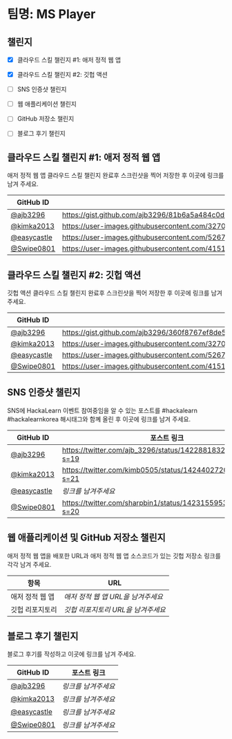 # 팀명: MS Player #

## 챌린지 ##

* [x] 클라우드 스킬 챌린지 #1: 애저 정적 웹 앱
* [x] 클라우드 스킬 챌린지 #2: 깃헙 액션
* [ ] SNS 인증샷 챌린지
* [ ] 웹 애플리케이션 챌린지
* [ ] GitHub 저장소 챌린지
* [ ] 블로그 후기 챌린지


## 클라우드 스킬 챌린지 #1: 애저 정적 웹 앱 ##

애저 정적 웹 앱 클라우드 스킬 챌린지 완료후 스크린샷을 찍어 저장한 후 이곳에 링크를 남겨 주세요.

| GitHub ID | 스크린샷 링크 |
| --------- | ------------- |
| [@ajb3296](https://github.com/ajb3296) | https://gist.github.com/ajb3296/81b6a5a484c0d9e7bfc4938ef9312638/raw/d613dafc123cf561a5c1fb14d37920e4dd440c1d/Cloud_Skill_Challenge_1.png |
| [@kimka2013](https://github.com/kimka2013) | https://user-images.githubusercontent.com/32701658/128687799-4b7d2bfb-88f0-4489-bcdd-0ada6a39c6c4.png |
| [@easycastle](https://github.com/easycastle) | https://user-images.githubusercontent.com/52674782/128854876-e7f63cc3-3b09-4a86-ace7-18eed1aa502f.png |
| [@Swipe0801](https://github.com/Swipe0801) | https://user-images.githubusercontent.com/41516228/128605307-bcd48bf1-0d47-401d-849a-ef40f5e95588.png |



## 클라우드 스킬 챌린지 #2: 깃헙 액션 ##

깃헙 액션 클라우드 스킬 챌린지 완료후 스크린샷을 찍어 저장한 후 이곳에 링크를 남겨 주세요.

| GitHub ID | 스크린샷 링크 |
| --------- | ------------- |
| [@ajb3296](https://github.com/ajb3296) | https://gist.github.com/ajb3296/360f8767ef8de51eda79ccfe8b0a3bb0/raw/acab3ca740bf304d7f8595328d0e6a09606ba404/Cloud_Skill_Challenge_2.png |
| [@kimka2013](https://github.com/kimka2013) | https://user-images.githubusercontent.com/32701658/128692434-d6df4754-6475-411c-826e-3f2a1a1022a9.png |
| [@easycastle](https://github.com/easycastle) |https://user-images.githubusercontent.com/52674782/128854885-a06416b9-e67b-4d64-98fd-d1ba50e3b4f3.png |
| [@Swipe0801](https://github.com/Swipe0801) | https://user-images.githubusercontent.com/41516228/128629972-0199ff5a-b0a0-4529-b34e-c76e8a7dd852.png |



## SNS 인증샷 챌린지 ##

SNS에 HackaLearn 이벤트 참여중임을 알 수 있는 포스트를 #hackalearn #hackalearnkorea 해시태그와 함꼐 올린 후 이곳에 링크를 남겨 주세요.

| GitHub ID | 포스트 링크 |
| --------- | ------------- |
| [@ajb3296](https://github.com/ajb3296) | https://twitter.com/ajb_3296/status/1422881832912052233?s=19 |
| [@kimka2013](https://github.com/kimka2013) | https://twitter.com/kimb0505/status/1424402720518119424?s=21 |
| [@easycastle](https://github.com/easycastle) | *링크를 남겨주세요* |
| [@Swipe0801](https://github.com/Swipe0801) | https://twitter.com/sharpbin1/status/1423155953239687173?s=20 |



## 웹 애플리케이션 및 GitHub 저장소 챌린지 ##

애저 정적 웹 앱을 배포한 URL과 애저 정적 웹 앱 소스코드가 있는 깃헙 저장소 링크를 각각 남겨 주세요.

| 항목            | URL                                |
| --------------- | ---------------------------------- |
| 애저 정적 웹 앱 | *애저 정적 웹 앱 URL을 남겨주세요* |
| 깃헙 리포지토리 | *깃헙 리포지토리 URL을 남겨주세요* |


## 블로그 후기 챌린지 ##

블로그 후기를 작성하고 이곳에 링크를 남겨 주세요.

| GitHub ID | 포스트 링크 |
| --------- | ------------- |
| [@ajb3296](https://github.com/ajb3296) | *링크를 남겨주세요* |
| [@kimka2013](https://github.com/kimka2013) | *링크를 남겨주세요* |
| [@easycastle](https://github.com/easycastle) | *링크를 남겨주세요* |
| [@Swipe0801](https://github.com/Swipe0801) | *링크를 남겨주세요* |
